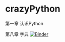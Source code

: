 # crazyPython

第一章 认识Python

第八章 字典
[![Binder](https://mybinder.org/badge_logo.svg)](https://mybinder.org/v2/gh/Unoho/crazyPython/HEAD?urlpath=%2Fdoc%2Ftree%2F%E7%AC%AC%E5%85%AB%E7%AB%A0+%E5%AD%97%E5%85%B8.ipynb)